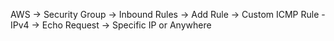 AWS -> Security Group -> Inbound Rules -> Add Rule -> Custom ICMP Rule - IPv4 -> Echo Request -> Specific IP or Anywhere
